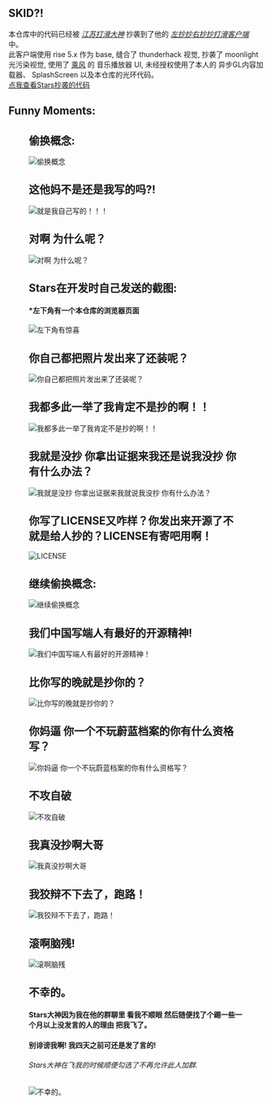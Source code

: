 ## SKID?!

本仓库中的代码已经被 [*江苏打滑大神*](https://space.bilibili.com/670866766) 抄袭到了他的 [*左抄抄右抄抄打滑客户端*](https://github.com/RinoRika/Reversal) 中。  
此客户端使用 rise 5.x 作为 base, 缝合了 thunderhack 视觉, 抄袭了 moonlight 光污染视觉, 使用了 [乘风](https://github.com/ChengF3ng233) 的 音乐播放器 UI, 未经授权使用了本人的 异步GL内容加载器、 SplashScreen 以及本仓库的光环代码。  
[点我查看Stars抄袭的代码](https://github.com/RinoRika/Reversal/blob/168e2951d1999524d1fc8d23c6744745098f2a2a/src/minecraft/cn/stars/reversal/module/impl/render/BAHalo.java#L34)

## Funny Moments:
<figure>
    <h2>偷换概念:</h2>
    <img src=".\res\偷换概念？.jpg" alt="偷换概念" />
    <h2>这他妈不是还是我写的吗?!</h2>
    <img src=".\res\就是我自己写的！！！.png" alt="就是我自己写的！！！" />
    <h2>对啊 为什么呢？</h2>
    <img src=".\res\对啊 为什么呢.jpg" alt="对啊 为什么呢？" />
    <h2>Stars在开发时自己发送的截图: </h2>
    <h4>*左下角有一个本仓库的浏览器页面</h4>
    <img src=".\res\Image_1734105381633.png" alt="左下角有惊喜">
    <h2>你自己都把照片发出来了还装呢？</h2>
    <img src=".\res\你自己都把照片发出来了还装呢？.jpg" alt="你自己都把照片发出来了还装呢？">
    <h2>我都多此一举了我肯定不是抄的啊！！</h2>
    <img src=".\res\我都多此一举了我肯定不是抄的啊！！.jpg" alt="我都多此一举了我肯定不是抄的啊！！">
    <h2>我就是没抄 你拿出证据来我还是说我没抄 你有什么办法？</h2>
    <img src=".\res\我就是没抄 你拿出证据来我就说我没抄 你有什么办法？.jpg" alt="我就是没抄 你拿出证据来我就说我没抄 你有什么办法？">
    <h2>你写了LICENSE又咋样？你发出来开源了不就是给人抄的？LICENSE有寄吧用啊！</h2>
    <img src=".\res\LICENSE.jpg" alt="LICENSE">
    <h2>继续偷换概念:</h2>
    <img src=".\res\继续偷换概念.jpg" alt="继续偷换概念">
    <h2>我们中国写端人有最好的开源精神!</h2>
    <img src=".\res\我们中国写端人有最好的开源精神！.jpg" alt="我们中国写端人有最好的开源精神！">
    <h2>比你写的晚就是抄你的？</h2>
    <img src=".\res\比你写的晚就是抄你的？.jpg" alt="比你写的晚就是抄你的？">
    <h2>你妈逼 你一个不玩蔚蓝档案的你有什么资格写？</h2>
    <img src=".\res\你妈逼 你一个不玩蔚蓝档案的你有什么资格写？.jpg" alt="你妈逼 你一个不玩蔚蓝档案的你有什么资格写？">
    <h2>不攻自破</h2>
    <img src=".\res\不攻自破.jpg" alt="不攻自破">
    <h2>我真没抄啊大哥</h2>
    <img src=".\res\我真没抄啊大哥.jpg" alt="我真没抄啊大哥">
    <h2>我狡辩不下去了，跑路！</h2>
    <img src=".\res\我狡辩不下去了，跑路！.jpg" alt="我狡辩不下去了，跑路！">
    <h2>滚啊脑残!</h2>
    <img src=".\res\滚啊脑残.png" alt="滚啊脑残">
    <h2>不幸的。</h2>
    <h4>Stars大神因为我在他的群聊里 看我不顺眼 然后随便找了个踢一些一个月以上没发言的人的理由 把我飞了。</h4>
    <h4>别诽谤我啊! 我四天之前可还是发了言的!</h4>
    <h6>Stars大神在飞我的时候顺便勾选了不再允许此人加群.</h6>
    <img src=".\res\不幸的。.png" alt="不幸的。">
</figure>

